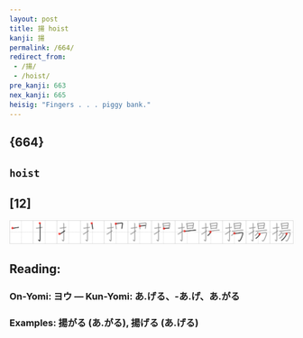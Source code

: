 ```yaml
---
layout: post
title: 揚 hoist
kanji: 揚
permalink: /664/
redirect_from:
 - /揚/
 - /hoist/
pre_kanji: 663
nex_kanji: 665
heisig: "Fingers . . . piggy bank."
---
```


## {664}

## `hoist`

## [12]

<div class="stroke"><img src="../images/E68F9A.png" /></div>

## Reading:

### On-Yomi: ヨウ &mdash; Kun-Yomi: あ.げる、-あ.げ、あ.がる

### Examples: 揚がる (あ.がる), 揚げる (あ.げる)
